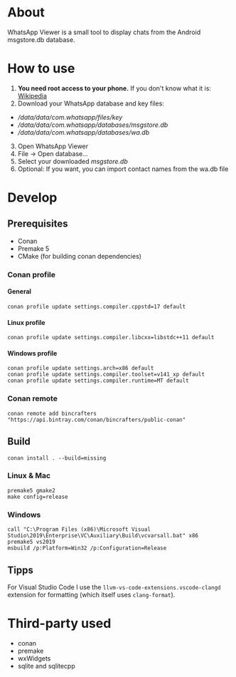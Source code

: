 # About

WhatsApp Viewer is a small tool to display chats from the Android msgstore.db database.

# How to use

1. **You need root access to your phone.** If you don't know what it is: [Wikipedia](https://en.wikipedia.org/wiki/Rooting_%28Android%29)
2. Download your WhatsApp database and key files:
  - */data/data/com.whatsapp/files/key*
  - */data/data/com.whatsapp/databases/msgstore.db*
  - */data/data/com.whatsapp/databases/wa.db*
3. Open WhatsApp Viewer
4. File -> Open database...
5. Select your downloaded *msgstore.db*
6. Optional: If you want, you can import contact names from the wa.db file

# Develop

## Prerequisites

- Conan
- Premake 5
- CMake (for building conan dependencies)

### Conan profile

#### General

```
conan profile update settings.compiler.cppstd=17 default
```

#### Linux profile

```
conan profile update settings.compiler.libcxx=libstdc++11 default
```

#### Windows profile

```
conan profile update settings.arch=x86 default
conan profile update settings.compiler.toolset=v141_xp default
conan profile update settings.compiler.runtime=MT default
```

### Conan remote

```
conan remote add bincrafters "https://api.bintray.com/conan/bincrafters/public-conan"
```

## Build

```
conan install . --build=missing
```

### Linux & Mac

```
premake5 gmake2
make config=release
```

### Windows

```
call "C:\Program Files (x86)\Microsoft Visual Studio\2019\Enterprise\VC\Auxiliary\Build\vcvarsall.bat" x86
premake5 vs2019
msbuild /p:Platform=Win32 /p:Configuration=Release
```

## Tipps

For Visual Studio Code I use the `llvm-vs-code-extensions.vscode-clangd` extension for formatting (which itself uses `clang-format`).

# Third-party used

- conan
- premake
- wxWidgets
- sqlite and sqlitecpp
